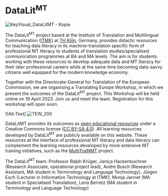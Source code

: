 # DataLit<sup>MT</sup>

![KeyVisual_DataLitMT - Kopie](https://user-images.githubusercontent.com/77116913/197732814-066252b7-1c83-498f-8c6b-36037227cc3b.jpg)

The DataLit<sup>MT</sup> project based at the Institute of Translation and Multilingual Communication ([ITMK](https://www.th-koeln.de/en/information-science-and-communication-studies/institute-of-translation-and-multilingual-communication__49825.php)) at [TH Köln](https://www.th-koeln.de/en/), Germany, provides didactic resources for teaching data literacy in its machine-translation specific form of professional MT literacy to students of translation studies/specialised communication programmes at BA and MA levels. The aim is for students working with these resources to develop adequate data and MT literacy for their later professional careers while at the same time becoming data-savvy citizens well equipped for the modern knowledge economy.

Together with the Directorate-General for Translation of the European Commission, we are organising a Translating Europe Workshop, in which we present the outcomes of the DataLit<sup>MT</sup> project. This Workshop will be held online on 19 April 2023. Join us and meet the team. Registration for this workshop will open soon.

![Alt-Text] ![TEW_200](https://user-images.githubusercontent.com/77116913/221958020-ab68ffcf-df96-49f6-a10d-cb3e7ca8f3d4.png)

DataLitMT provides its outcomes as [open educational resources](https://open-educational-resources.de/) under a Creative Commons license ([CC BY-SA 4.0](https://creativecommons.org/licenses/by-sa/4.0/)). All learning resources developed by DataLit<sup>MT</sup> are publicly available on this website. These resources at the interface of professional MT literacy and data literacy can complement the learning resources developed by more extensive MT training initiatives, such as the [MultiTraiNMT](https://multitrainmt.eu/index.php/es/) project.

The DataLit<sup>MT</sup> team: Professor Ralph Krüger, Janiça Hackenbuchner (Research Associate, operational project lead), Andre Busch (Research Assistant, MA student in Terminology and Language Technology), Jürgen Esch (Lecturer in Information Technology at ITMK), Monja Jannet (MA student in Specialised Translation), Lena Berretz (MA student in Terminology and Language Technology)
